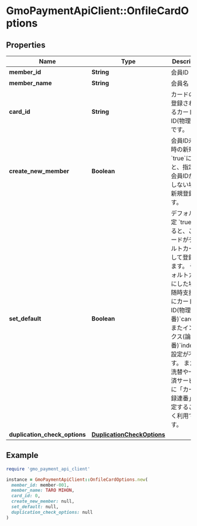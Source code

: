 # GmoPaymentApiClient::OnfileCardOptions

## Properties

| Name | Type | Description | Notes |
| ---- | ---- | ----------- | ----- |
| **member_id** | **String** | 会員ID |  |
| **member_name** | **String** | 会員名 | [optional] |
| **card_id** | **String** | カードのID   登録されているカードのID(物理連番)です。  | [optional] |
| **create_new_member** | **Boolean** | 会員ID未登録時の新規作成   &#x60;true&#x60;にすると、指定した会員IDが存在しない場合に新規登録します。  | [optional][default to false] |
| **set_default** | **Boolean** | デフォルト設定   &#x60;true&#x60;にすると、このカードがデフォルトカードとして登録されます。   デフォルトカードにした場合、随時支払い時にカードのID(物理連番)&#x60;cardId&#x60;、またインデックス(論理連番)&#x60;index&#x60;の設定が不要です。   また、洗替や一括決済サービス時に「カード登録連番」を設定することなく利用できます。  | [optional][default to false] |
| **duplication_check_options** | [**DuplicationCheckOptions**](DuplicationCheckOptions.md) |  | [optional] |

## Example

```ruby
require 'gmo_payment_api_client'

instance = GmoPaymentApiClient::OnfileCardOptions.new(
  member_id: member-001,
  member_name: TARO MIHON,
  card_id: 0,
  create_new_member: null,
  set_default: null,
  duplication_check_options: null
)
```

